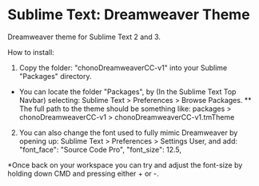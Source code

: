 Sublime Text: Dreamweaver Theme
==================================

Dreamweaver theme for Sublime Text 2 and 3.

How to install:
1) Copy the folder: "chonoDreamweaverCC-v1" into your Sublime "Packages" directory. 
* You can locate the folder "Packages", by (In the Sublime Text Top Navbar) selecting: Sublime Text > Preferences > Browse Packages. 
** The full path to the theme should be something like: packages > chonoDreamweaverCC-v1 > chonoDreamweaverCC-v1.tmTheme

2) You can also change the font used to fully mimic Dreamweaver by opening up: Sublime Text > Preferences > Settings User, and add:
"font_face": "Source Code Pro",
"font_size": 12.5,

*Once back on your workspace you can try and adjust the font-size by holding down CMD and pressing either + or -.


